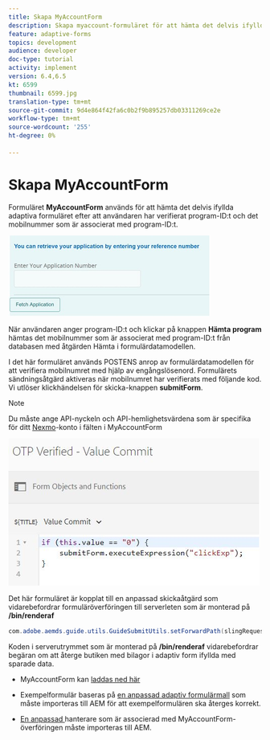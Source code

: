 ```yaml
---
title: Skapa MyAccountForm
description: Skapa myaccount-formuläret för att hämta det delvis ifyllda formuläret vid lyckad verifiering av program-ID och telefonnummer.
feature: adaptive-forms
topics: development
audience: developer
doc-type: tutorial
activity: implement
version: 6.4,6.5
kt: 6599
thumbnail: 6599.jpg
translation-type: tm+mt
source-git-commit: 9d4e864f42fa6c0b2f9b895257db03311269ce2e
workflow-type: tm+mt
source-wordcount: '255'
ht-degree: 0%

---
```




# Skapa MyAccountForm

Formuläret **MyAccountForm** används för att hämta det delvis ifyllda adaptiva formuläret efter att användaren har verifierat program-ID:t och det mobilnummer som är associerat med program-ID:t.

![mitt kontoformulär](assets/6599.JPG)

När användaren anger program-ID:t och klickar på knappen **Hämta program** hämtas det mobilnummer som är associerat med program-ID:t från databasen med åtgärden Hämta i formulärdatamodellen.

I det här formuläret används POSTENS anrop av formulärdatamodellen för att verifiera mobilnumret med hjälp av engångslösenord. Formulärets sändningsåtgärd aktiveras när mobilnumret har verifierats med följande kod. Vi utlöser klickhändelsen för skicka-knappen **submitForm**.

>[!NOTE]
> Du måste ange API-nyckeln och API-hemlighetsvärdena som är specifika för ditt [Nexmo](https://dashboard.nexmo.com/)-konto i fälten i MyAccountForm

![trigger-submit](assets/trigger-submit.JPG)



Det här formuläret är kopplat till en anpassad skickaåtgärd som vidarebefordrar formuläröverföringen till serverleten som är monterad på **/bin/renderaf**

```java
com.adobe.aemds.guide.utils.GuideSubmitUtils.setForwardPath(slingRequest,"/bin/renderaf",null,null);
```

Koden i serverutrymmet som är monterad på **/bin/renderaf** vidarebefordrar begäran om att återge butiken med bilagor i adaptiv form ifyllda med sparade data.


* MyAccountForm kan [laddas ned här](assets/my-account-form.zip)

* Exempelformulär baseras på [en anpassad adaptiv formulärmall](assets/custom-template-with-page-component.zip) som måste importeras till AEM för att exempelformulären ska återges korrekt.

* [En anpassad ](assets/custom-submit-my-account-form.zip) hanterare som är associerad med MyAccountForm-överföringen måste importeras till AEM.
